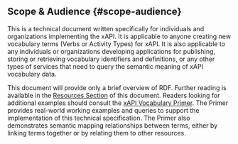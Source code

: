 ## Scope & Audience {#scope-audience}

This is a technical document written specifically for individuals and organizations implementing the xAPI. It is applicable to anyone creating new vocabulary terms (Verbs or Activity Types) for xAPI. It is also applicable to any individuals or organizations developing applications for publishing, storing or retrieving vocabulary identifiers and definitions, or any other types of services that need to query the semantic meaning of xAPI vocabulary data.

This document will provide only a brief overview of RDF. Further reading is available in the [Resources Section](../additional_resources.md) of this document. Readers looking for additional examples should consult the [xAPI Vocabulary Primer](https://adl.gitbooks.io/experience-xapi-vocabulary-primer/content/). The Primer provides real-world working examples and queries to support the implementation of this technical specification. The Primer also demonstrates semantic mapping relationships between terms, either by linking terms together or by relating them to other resources.